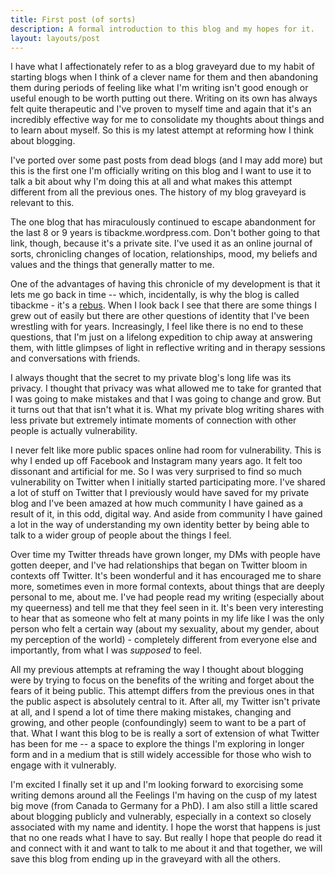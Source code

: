 ```yaml
---
title: First post (of sorts)
description: A formal introduction to this blog and my hopes for it.
layout: layouts/post
---
```


I have what I affectionately refer to as a blog graveyard due to my habit of starting blogs when I think of a clever name for them and then abandoning them during periods of feeling like what I'm writing isn't good enough or useful enough to be worth putting out there. Writing on its own has always felt quite therapeutic and I've proven to myself time and again that it's an incredibly effective way for me to consolidate my thoughts about things and to learn about myself. So this is my latest attempt at reforming how I think about blogging.

I've ported over some past posts from dead blogs (and I may add more) but this is the first one I'm officially writing on this blog and I want to use it to talk a bit about why I'm doing this at all and what makes this attempt different from all the previous ones. The history of my blog graveyard is relevant to this.

The one blog that has miraculously continued to escape abandonment for the last 8 or 9 years is tibackme.wordpress.com. Don't bother going to that link, though, because it's a private site. I've used it as an online journal of sorts, chronicling changes of location, relationships, mood, my beliefs and values and the things that generally matter to me.

One of the advantages of having this chronicle of my development is that it lets me go back in time -- which, incidentally, is why the blog is called tibackme - it's a [rebus](https://en.wikipedia.org/wiki/Rebus). When I look back I see that there are some things I grew out of easily but there are other questions of identity that I've been wrestling with for years. Increasingly, I feel like there is no end to these questions, that I'm just on a lifelong expedition to chip away at answering them, with little glimpses of light in reflective writing and in therapy sessions and conversations with friends.

I always thought that the secret to my private blog's long life was its privacy. I thought that privacy was what allowed me to take for granted that I was going to make mistakes and that I was going to change and grow. But it turns out that that isn't what it is. What my private blog writing shares with less private but extremely intimate moments of connection with other people is actually vulnerability.

I never felt like more public spaces online had room for vulnerability. This is why I ended up off Facebook and Instagram many years ago. It felt too dissonant and artificial for me. So I was very surprised to find so much vulnerability on Twitter when I initially started participating more. I've shared a lot of stuff on Twitter that I previously would have saved for my private blog and I've been amazed at how much community I have gained as a result of it, in this odd, digital way. And aside from community I have gained a lot in the way of understanding my own identity better by being able to talk to a wider group of people about the things I feel.

Over time my Twitter threads have grown longer, my DMs with people have gotten deeper, and I've had relationships that began on Twitter bloom in contexts off Twitter. It's been wonderful and it has encouraged me to share more, sometimes even in more formal contexts, about things that are deeply personal to me, about me. I've had people read my writing (especially about my queerness) and tell me that they feel seen in it. It's been very interesting to hear that as someone who felt at many points in my life like I was the only person who felt a certain way (about my sexuality, about my gender, about my perception of the world) - completely different from everyone else and importantly, from what I was _supposed_ to feel.

All my previous attempts at reframing the way I thought about blogging were by trying to focus on the benefits of the writing and forget about the fears of it being public. This attempt differs from the previous ones in that the public aspect is absolutely central to it. After all, my Twitter isn't private at all, and I spend a lot of time there making mistakes, changing and growing, and other people (confoundingly) seem to want to be a part of that. What I want this blog to be is really a sort of extension of what Twitter has been for me -- a space to explore the things I'm exploring in longer form and in a medium that is still widely accessible for those who wish to engage with it vulnerably.

I'm excited I finally set it up and I'm looking forward to exorcising some writing demons around all the Feelings I'm having on the cusp of my latest big move (from Canada to Germany for a PhD). I am also still a little scared about blogging publicly and vulnerably, especially in a context so closely associated with my name and identity. I hope the worst that happens is just that no one reads what I have to say. But really I hope that people do read it and connect with it and want to talk to me about it and that together, we will save this blog from ending up in the graveyard with all the others.

